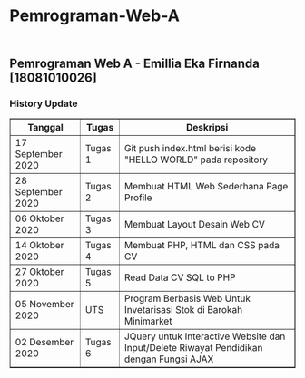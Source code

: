 <h1>Pemrograman-Web-A</h1>
<h2><br>Pemrograman Web A - Emillia Eka Firnanda [18081010026]</h2>

<h3>History Update</h3>

<table border="1px">
<tr>
    <th>Tanggal</th>
    <th>Tugas</th>
    <th>Deskripsi</th>
</tr>
  <tr>
    <td>17 September 2020</td>
    <td>Tugas 1</td>
    <td>Git push index.html berisi kode "HELLO WORLD" pada repository</td>
  </tr>
  <tr>
    <td>28 September 2020</td>
    <td>Tugas 2</td>
    <td>Membuat HTML Web Sederhana Page Profile</td>
  </tr>
  <tr>
    <td>06 Oktober 2020</td>
    <td>Tugas 3</td>
    <td>Membuat Layout Desain Web CV</td>
  </tr>
  <tr>
    <td>14 Oktober 2020</td>
    <td>Tugas 4</td>
    <td>Membuat PHP, HTML dan CSS pada CV</td>
  </tr>
  <tr>
    <td>27 Oktober 2020</td>
    <td>Tugas 5</td>
    <td>Read Data CV SQL to PHP</td>
  </tr>
  <tr>
    <td>05 November 2020</td>
    <td>UTS</td>
    <td>Program Berbasis Web Untuk Invetarisasi Stok di Barokah Minimarket</td>
  </tr>
<tr>
    <td>02 Desember 2020</td>
    <td>Tugas 6</td>
    <td>JQuery untuk Interactive Website dan Input/Delete Riwayat Pendidikan dengan Fungsi AJAX</td>
  </tr>
</table>

